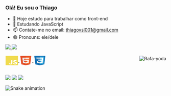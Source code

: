 ### Olá! Eu sou o Thiago



- 🔭 Hoje estudo para trabalhar como front-end
- 🌱 Estudando JavaScript
- 📫 Contate-me no email: thiagovsl001@gmail.com
- 😄 Pronouns: ele/dele

<div>
  <a href="https://github.com/rafaballerini">
  <img height="180em" src="https://github-readme-stats.vercel.app/api?username=thiagosouzaa&show_icons=true&theme=dark&include_all_commits=true&count_private=true"/>
  <img height="150em" src="https://github-readme-stats.vercel.app/api/top-langs/?username=thiagosouzaa&layout=compact&langs_count=7&theme=dark"/>
</div>
  
  <div style="display: inline_block"><br>
  <img align="center" alt="Rafa-Js" height="30" width="40" src="https://raw.githubusercontent.com/devicons/devicon/master/icons/javascript/javascript-plain.svg">
  <img align="center" alt="Rafa-HTML" height="30" width="40" src="https://raw.githubusercontent.com/devicons/devicon/master/icons/html5/html5-original.svg">
  <img align="center" alt="Rafa-CSS" height="30" width="40" src="https://raw.githubusercontent.com/devicons/devicon/master/icons/css3/css3-original.svg">
  <img align="right" alt="Rafa-yoda" src="https://cdn.discordapp.com/attachments/776565959490011169/886698094526357534/ezgif.com-gif-maker_8.gif">
</div>
  
  ##
  
  <div>
  <a href="https://www.instagram.com/tthiago_cr/" target="_blank"><img src="https://img.shields.io/badge/-Instagram-%23E4405F?style=for-the-badge&logo=instagram&logoColor=white" target="_blank"></a>
 <a href="https://discord.gg/Ej6Sxxya52" target="_blank"><img src="https://img.shields.io/badge/Discord-7289DA?style=for-the-badge&logo=discord&logoColor=white" target="_blank"></a> 
  <a href = "https://mail.google.com/mail/u/thiagovsl001@gmail.com"><img src="https://img.shields.io/badge/-Gmail-%23333?style=for-the-badge&logo=gmail&logoColor=white" target="_blank"></a>
 <div>
   
   ![Snake animation](https://github.com/thiagosouzaa/thiagosouzaa/blob/output/github-contribution-grid-snake.svg)
